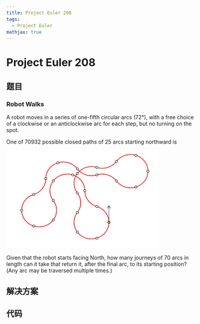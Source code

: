 ```yaml
---
title: Project Euler 208
tags:
  - Project Euler
mathjax: true
---
```

<escape><!-- more --></escape>
    

# Project Euler 208
## 题目
### Robot Walks

A robot moves in a series of one-fifth circular arcs ($72°$), with a free choice of a clockwise or an anticlockwise arc for each step, but no turning on the spot.

One of $70932$ possible closed paths of $25$ arcs starting northward is

![](../images/p208_robotwalk.gif)

Given that the robot starts facing North, how many journeys of 70 arcs in length can it take that return it, after the final arc, to its starting position?(Any arc may be traversed multiple times.) 


## 解决方案



## 代码



